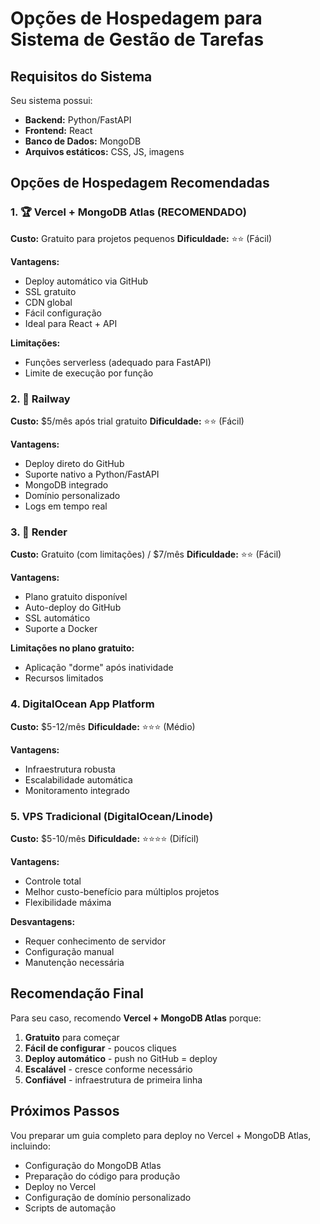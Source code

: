 # Opções de Hospedagem para Sistema de Gestão de Tarefas

## Requisitos do Sistema

Seu sistema possui:
- **Backend:** Python/FastAPI
- **Frontend:** React
- **Banco de Dados:** MongoDB
- **Arquivos estáticos:** CSS, JS, imagens

## Opções de Hospedagem Recomendadas

### 1. 🏆 **Vercel + MongoDB Atlas** (RECOMENDADO)
**Custo:** Gratuito para projetos pequenos
**Dificuldade:** ⭐⭐ (Fácil)

**Vantagens:**
- Deploy automático via GitHub
- SSL gratuito
- CDN global
- Fácil configuração
- Ideal para React + API

**Limitações:**
- Funções serverless (adequado para FastAPI)
- Limite de execução por função

### 2. 🥈 **Railway** 
**Custo:** $5/mês após trial gratuito
**Dificuldade:** ⭐⭐ (Fácil)

**Vantagens:**
- Deploy direto do GitHub
- Suporte nativo a Python/FastAPI
- MongoDB integrado
- Domínio personalizado
- Logs em tempo real

### 3. 🥉 **Render**
**Custo:** Gratuito (com limitações) / $7/mês
**Dificuldade:** ⭐⭐ (Fácil)

**Vantagens:**
- Plano gratuito disponível
- Auto-deploy do GitHub
- SSL automático
- Suporte a Docker

**Limitações no plano gratuito:**
- Aplicação "dorme" após inatividade
- Recursos limitados

### 4. **DigitalOcean App Platform**
**Custo:** $5-12/mês
**Dificuldade:** ⭐⭐⭐ (Médio)

**Vantagens:**
- Infraestrutura robusta
- Escalabilidade automática
- Monitoramento integrado

### 5. **VPS Tradicional (DigitalOcean/Linode)**
**Custo:** $5-10/mês
**Dificuldade:** ⭐⭐⭐⭐ (Difícil)

**Vantagens:**
- Controle total
- Melhor custo-benefício para múltiplos projetos
- Flexibilidade máxima

**Desvantagens:**
- Requer conhecimento de servidor
- Configuração manual
- Manutenção necessária

## Recomendação Final

Para seu caso, recomendo **Vercel + MongoDB Atlas** porque:

1. **Gratuito** para começar
2. **Fácil de configurar** - poucos cliques
3. **Deploy automático** - push no GitHub = deploy
4. **Escalável** - cresce conforme necessário
5. **Confiável** - infraestrutura de primeira linha

## Próximos Passos

Vou preparar um guia completo para deploy no Vercel + MongoDB Atlas, incluindo:
- Configuração do MongoDB Atlas
- Preparação do código para produção
- Deploy no Vercel
- Configuração de domínio personalizado
- Scripts de automação

